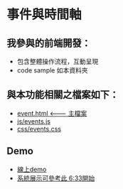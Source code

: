 # 事件與時間軸

## 我參與的前端開發：

- 包含整體操作流程，互動呈現
- code sample 如本資料夾

## 與本功能相關之檔案如下：

- [event.html  <--- 主檔案](https://github.com/jillyz/jillyz.github.io/blob/master/Work/Event_Timeline/event.html)
- [js/events.js](https://github.com/jillyz/jillyz.github.io/blob/master/Work/Event_Timeline/js/events.js)
- [css/events.css](https://github.com/jillyz/jillyz.github.io/blob/master/Work/Event_Timeline/css/events.css)

## Demo
- [線上demo](http://formosat.tw/nspo_esok/events.php)
- [系統展示可參考此 6:33開始](https://www.youtube.com/watch?v=mJuxljDyZ78&t=393)


